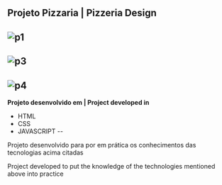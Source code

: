Projeto Pizzaria | Pizzeria Design
--


![p1](https://user-images.githubusercontent.com/55901797/80033482-328fde80-84c3-11ea-935d-ad0772a30e2b.jpg)
--
![p3](https://user-images.githubusercontent.com/55901797/80033490-3459a200-84c3-11ea-9539-c0cbea0f750e.jpg)
--
![p4](https://user-images.githubusercontent.com/55901797/80033493-358acf00-84c3-11ea-98a7-6e21b2a14681.jpg)
--

**Projeto desenvolvido em | Project developed in**

* HTML
* CSS
* JAVASCRIPT
--

Projeto desenvolvido para por em prática os conhecimentos das tecnologias acima citadas

Project developed to put the knowledge of the technologies mentioned above into practice

